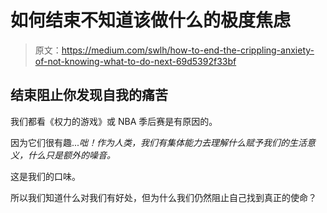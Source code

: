 # 如何结束不知道该做什么的极度焦虑

> 原文：<https://medium.com/swlh/how-to-end-the-crippling-anxiety-of-not-knowing-what-to-do-next-69d5392f33bf>

## 结束阻止你发现自我的痛苦

我们都看《权力的游戏》或 NBA 季后赛是有原因的。

因为它们很有趣...*咄！作为人类，我们有集体能力去理解什么赋予我们的生活意义，什么只是额外的噪音。*

这是我们的口味。

所以我们知道什么对我们有好处，但为什么我们仍然阻止自己找到真正的使命？